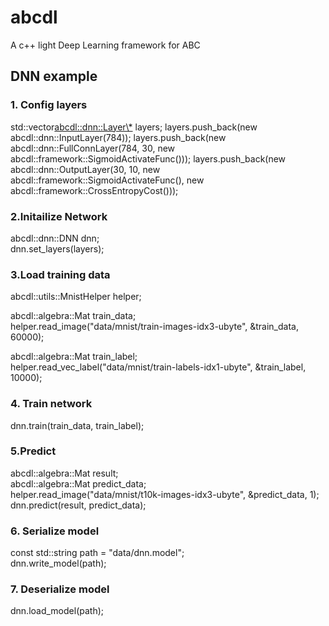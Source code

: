 # abcdl
A c++ light Deep Learning framework for ABC </bt>

## DNN example <br>
### 1. Config layers </bt>
  std::vector<abcdl::dnn::Layer\*> layers; </bt>
  layers.push_back(new abcdl::dnn::InputLayer(784)); </bt>
  layers.push_back(new abcdl::dnn::FullConnLayer(784, 30, new abcdl::framework::SigmoidActivateFunc())); </bt>
  layers.push_back(new abcdl::dnn::OutputLayer(30, 10, new abcdl::framework::SigmoidActivateFunc(), new abcdl::framework::CrossEntropyCost())); </bt>

### 2.Initailize Network </br>
  abcdl::dnn::DNN dnn; </br>
  dnn.set_layers(layers); </br>

### 3.Load training data </br>
  abcdl::utils::MnistHelper<real> helper; </br>
  
  abcdl::algebra::Mat train_data; </br>
  helper.read_image("data/mnist/train-images-idx3-ubyte", &train_data, 60000); </br>
  
  abcdl::algebra::Mat train_label; </br>
  helper.read_vec_label("data/mnist/train-labels-idx1-ubyte", &train_label, 10000); </br>
  
### 4. Train network </br>
  dnn.train(train_data, train_label); </br>

### 5.Predict </br>
  abcdl::algebra::Mat result; </br>
  abcdl::algebra::Mat predict_data; </br>
  helper.read_image("data/mnist/t10k-images-idx3-ubyte", &predict_data, 1); </br>
  dnn.predict(result, predict_data); </br>

### 6. Serialize model </br>
  const std::string path = "data/dnn.model"; </br>
  dnn.write_model(path); </br>

### 7. Deserialize model </br>
  dnn.load_model(path); </br>
